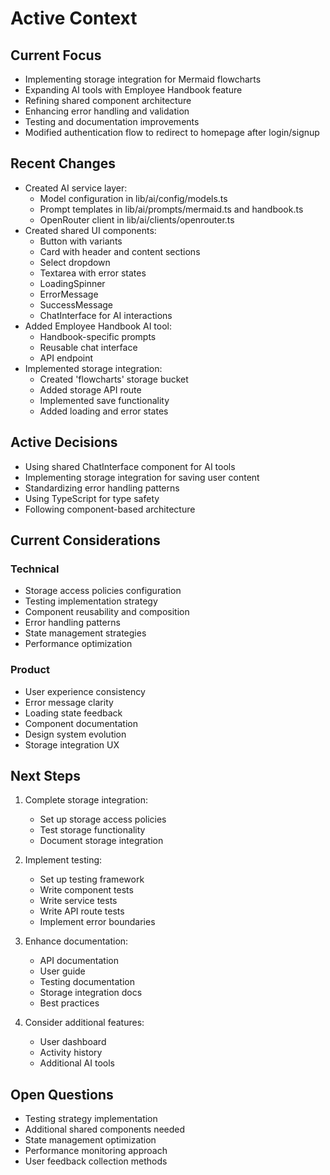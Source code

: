 # Active Context

## Current Focus

- Implementing storage integration for Mermaid flowcharts
- Expanding AI tools with Employee Handbook feature
- Refining shared component architecture
- Enhancing error handling and validation
- Testing and documentation improvements
- Modified authentication flow to redirect to homepage after login/signup

## Recent Changes

- Created AI service layer:
  - Model configuration in lib/ai/config/models.ts
  - Prompt templates in lib/ai/prompts/mermaid.ts and handbook.ts
  - OpenRouter client in lib/ai/clients/openrouter.ts
- Created shared UI components:
  - Button with variants
  - Card with header and content sections
  - Select dropdown
  - Textarea with error states
  - LoadingSpinner
  - ErrorMessage
  - SuccessMessage
  - ChatInterface for AI interactions
- Added Employee Handbook AI tool:
  - Handbook-specific prompts
  - Reusable chat interface
  - API endpoint
- Implemented storage integration:
  - Created 'flowcharts' storage bucket
  - Added storage API route
  - Implemented save functionality
  - Added loading and error states

## Active Decisions

- Using shared ChatInterface component for AI tools
- Implementing storage integration for saving user content
- Standardizing error handling patterns
- Using TypeScript for type safety
- Following component-based architecture

## Current Considerations

### Technical

- Storage access policies configuration
- Testing implementation strategy
- Component reusability and composition
- Error handling patterns
- State management strategies
- Performance optimization

### Product

- User experience consistency
- Error message clarity
- Loading state feedback
- Component documentation
- Design system evolution
- Storage integration UX

## Next Steps

1. Complete storage integration:

   - Set up storage access policies
   - Test storage functionality
   - Document storage integration

2. Implement testing:

   - Set up testing framework
   - Write component tests
   - Write service tests
   - Write API route tests
   - Implement error boundaries

3. Enhance documentation:

   - API documentation
   - User guide
   - Testing documentation
   - Storage integration docs
   - Best practices

4. Consider additional features:
   - User dashboard
   - Activity history
   - Additional AI tools

## Open Questions

- Testing strategy implementation
- Additional shared components needed
- State management optimization
- Performance monitoring approach
- User feedback collection methods

